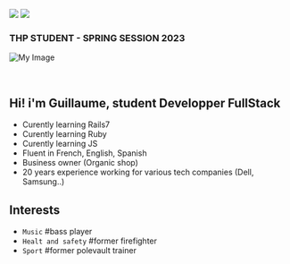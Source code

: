  
  <a href="https://forthebadge.com"><img src="https://forthebadge.com/images/badges/no-ragrets.svg"></a>
<a href="https://forthebadge.com"><img src="https://forthebadge.com/images/badges/powered-by-responsibility.svg"></a>

   ### THP STUDENT - SPRING SESSION 2023

![My Image](https://i.ibb.co/jLKHtnb/my-image.jpg)


<br>

## Hi! i'm Guillaume, student Developper FullStack 

* Curently learning Rails7
* Curently learning Ruby
* Curently learning JS
* Fluent in French, English, Spanish
* Business owner (Organic shop)
* 20 years experience working for various tech companies (Dell, Samsung..)

## Interests

* `Music` #bass player
* `Healt and safety` #former firefighter
* `Sport` #former polevault trainer
